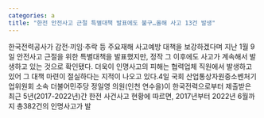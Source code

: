 ```yaml
---
categories: a
title: "한전 안전사고 근절 특별대책 발표에도 불구…올해 사고 13건 발생"
---
```

한국전력공사가 감전·끼임·추락 등 주요재해 사고예방 대책을 보강하겠다며 지난 1월 9일 안전사고 근절을 위한 특별대책을 발표했지만, 정작 그 이후에도 사고가 계속해서 발생하고 있는 것으로 확인됐다. 더욱이 인명사고의 피해는 협력업체 직원에서 발생하고 있어 그 대책 마련이 절실하다는 지적이 나오고 있다.4일 국회 산업통상자원중소벤처기업위원회 소속 더불어민주당 정일영 의원(인천 연수을)이 한국전력으로부터 제출받은 최근 5년(2017-2022년)간 한전 사건사고 현황에 따르면, 2017년부터 2022년 6월까지 총382건의 인명사고가 발